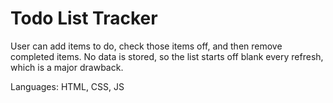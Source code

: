 # Todo List Tracker

User can add items to do, check those items off, and then remove completed items. No data is stored, so the list starts off blank every refresh, which is a major drawback.

Languages: HTML, CSS, JS
